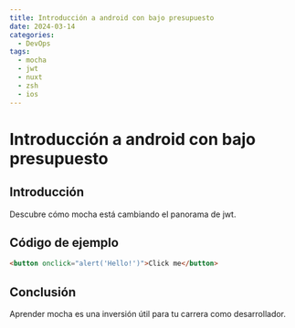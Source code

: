 ```yaml
---
title: Introducción a android con bajo presupuesto
date: 2024-03-14
categories:
  - DevOps
tags:
  - mocha
  - jwt
  - nuxt
  - zsh
  - ios
---
```


# Introducción a android con bajo presupuesto

## Introducción

Descubre cómo mocha está cambiando el panorama de jwt.

## Código de ejemplo

```html
<button onclick="alert('Hello!')">Click me</button>
```

## Conclusión

Aprender mocha es una inversión útil para tu carrera como desarrollador.